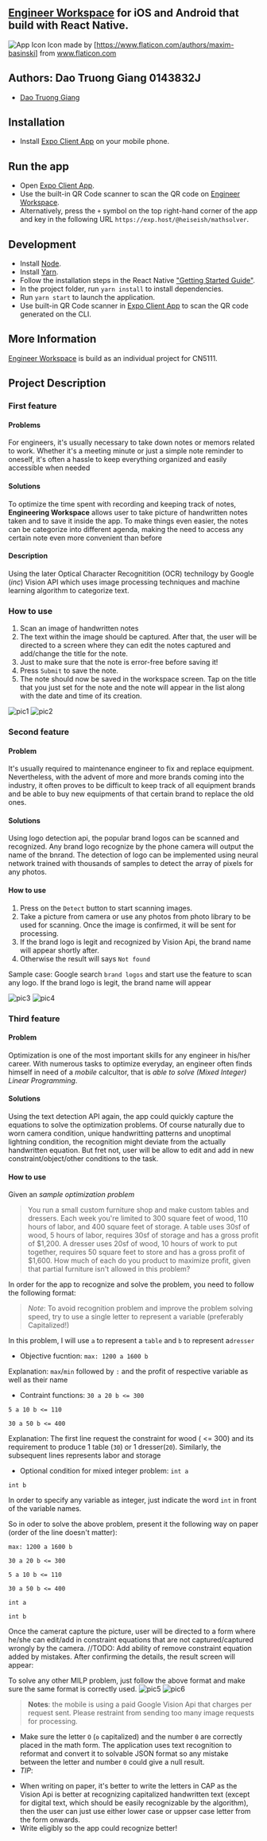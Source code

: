 ## [Engineer Workspace](https://github.com/heiseish/CN5111) for iOS and Android that build with React Native.

![App Icon](workspace.png) 
Icon made by [https://www.flaticon.com/authors/maxim-basinski] from www.flaticon.com 


## Authors: Dao Truong Giang 0143832J
- [Dao Truong Giang](https://github.com/heiseish)

## Installation
- Install [Expo Client App](https://docs.expo.io/versions/latest/introduction/installation.html) on your mobile phone.

## Run the app
- Open [Expo Client App](https://docs.expo.io/versions/latest/introduction/installation.html).
- Use the built-in QR Code scanner to scan the QR code on [Engineer Workspace](https://exp.host/@heiseish/mathsolver).
- Alternatively, press the `+` symbol on the top right-hand corner of the app and key in the following URL `https://exp.host/@heiseish/mathsolver`.

## Development
- Install [Node](https://nodejs.org/en/download/).
- Install [Yarn](https://yarnpkg.com/en/docs/install#mac-tab).
- Follow the installation steps in the React Native ["Getting Started Guide"](https://facebook.github.io/react-native/docs/getting-started.html).
- In the project folder, run `yarn install` to install dependencies.
- Run `yarn start` to launch the application.
- Use built-in QR Code scanner in [Expo Client App](https://docs.expo.io/versions/latest/introduction/installation.html) to scan the QR code generated on the CLI.

## More Information
[Engineer Workspace](https://github.com/heiseish/CN5111) is build as an individual project for CN5111.

## Project Description

### First feature

#### Problems
For engineers, it's usually necessary to take down notes or memors related to work. Whether it's a meeting minute or just a simple note reminder to oneself, it's often a hassle to keep everything organized and easily accessible when needed
#### Solutions
To optimize the time spent with recording and keeping track of notes, __Engineering Workspace__ allows user to take picture of handwritten notes taken and to save it inside the app. To make things even easier, the notes can be categorize into different agenda, making the need to access any certain note even more convenient than before

#### Description
Using the later Optical Character Recognitition (OCR) technilogy by Google (_inc_) Vision API which uses image processing techniques and machine learning algorithm to categorize text.

### How to use
1. Scan an image of handwritten notes
2. The text within the image should be captured. After that, the user will be directed to a screen where they can edit the notes captured and add/change the title for the note.
3. Just to make sure that the note is error-free before saving it!
4. Press `Submit` to save the note.
5. The note should now be saved in the workspace screen. Tap on the title that you just set for the note and the note will appear in the list along with the date and time of its creation.

![pic1](./assets/workspace.jpg) ![pic2](./assets/noteForm.jpg)


### Second feature

#### Problem
It's usually required to maintenance engineer to fix and replace equipment. Nevertheless, with the advent of more and more brands coming into the industry, it often proves to be difficult to keep track of all equipment brands and be able to buy new equipments of that certain brand to replace the old ones.

#### Solutions
Using logo detection api, the popular brand logos can be scanned and recognized. Any brand logo recognize by the phone camera will output the name of the bnrand. The detection of logo can be implemented using neural network trained with thousands of samples to detect the array of pixels for any photos.

#### How to use
1. Press on the `Detect` button to start scanning images.
2. Take a picture from camera or use any photos from photo library to be used for scanning. Once the image is confirmed, it will be sent for processing.
3. If the brand logo is legit and recognized by Vision Api, the brand name will appear shortly after. 
4. Otherwise the result will says `Not found`

Sample case: Google search `brand logos` and start use the feature to scan any logo. If the brand logo is legit, the brand name will appear

![pic3](./assets/logo.jpg) ![pic4](./assets/rolex.jpg)

### Third feature

#### Problem
Optimization is one of the most important skills for any engineer in his/her career. With numerous tasks to optimize everyday, an engineer often finds himself in need of a _mobile_ calcultor, that is _able to solve (Mixed Integer) Linear Programming_.

#### Solutions
Using the text detection API again, the app could quickly capture the equations to solve the optimization problems. Of course naturally due to worn camera condition, unique handwritting patterns and unoptimal lightning condition, the recognition might deviate from the actually handwritten equation. But fret not, user will be allow to edit and add in new constraint/object/other conditions to the task.

#### How to use
Given an _sample optimization problem_ 
>You run a small custom furniture shop and make custom tables and dressers.
Each week you're limited to 300 square feet of wood, 110 hours of labor, and 400 square feet of storage.
A table uses 30sf of wood, 5 hours of labor, requires 30sf of storage and has a gross profit of $1,200. A dresser uses 20sf of wood, 10 hours of work to put together, requires 50 square feet to store and has a gross profit of $1,600.
How much of each do you product to maximize profit, given that partial furniture isn't allowed in this problem?

In order for the app to recognize and solve the problem, you need to follow the following format:
>_Note_: To avoid recognition problem and improve the problem solving speed, try to use a single letter to represent a variable (preferably Capitalized!)

In this problem, I will use `a` to represent a `table` and `b` to represent a`dresser`

* Objective fucntion: `max: 1200 a 1600 b` 

Explanation: `max`/`min` followed by `:` and the profit of respective variable as well as their name

* Contraint functions: 
`30 a 20 b <= 300`

`5 a 10 b <= 110`

`30 a 50 b <= 400`

Explanation: The first line request the constraint for wood ( <= 300) and its requirement to produce 1 table (`30`) or 1 dresser(`20`). Similarly, the subsequent lines represents labor and storage

* Optional condition for mixed integer problem:
`int a`

`int b`

In order to specify any variable as integer, just indicate the word `int` in front of the variable names.


So in oder to solve the above problem, present it the following way on paper (order of the line doesn't matter):

`max: 1200 a 1600 b`

`30 a 20 b <= 300`

`5 a 10 b <= 110`

`30 a 50 b <= 400`

`int a`

`int b`

Once the camerat capture the picture, user will be directed to a form where he/she can edit/add in constraint equations that are not captured/captured wrongly by the camera.
//TODO: Add ability of remove constraint equation added by mistakes.
After confirming the details, the result screen will appear:

To solve any other MILP problem, just follow the above format and make sure the same format is correctly used.
![pic5](./assets/mathForm.jpg) ![pic6](./assets/result.jpg)

> __Notes__: the mobile is using a paid Google Vision Api that charges per request sent. Please restraint from sending too many image requests for processing.
- Make sure the letter `O` (`o` capitalized) and the number `0` are correctly placed in the math form. The application uses text recognition to reformat and convert it to solvable JSON format so any mistake between the letter and number `0` could give a null result.
- _TIP_: 
+ When writing on paper, it's better to write the letters in CAP as the Vision Api is better at recognizing capitalized handwritten text (except for digital text, which should be easily recognizable by the algorithm), then the user can just use either lower case or uppser case letter from the form onwards.
+ Write eligibly so the app could recognize better!

